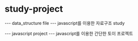 # study-project
--- data_structure file ---
javascript를 이용한 자료구조 study

--- javascript project ---
javascript를 이용한 간단한 토이 프로젝트
